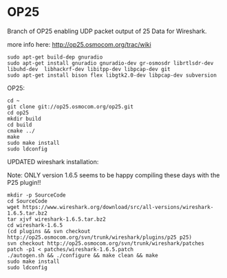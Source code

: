 # OP25
Branch of OP25 enabling UDP packet output of 25 Data for Wireshark. 

more info here: http://op25.osmocom.org/trac/wiki

	sudo apt-get build-dep gnuradio
	sudo apt-get install gnuradio gnuradio-dev gr-osmosdr librtlsdr-dev libuhd-dev  libhackrf-dev libitpp-dev libpcap-dev git
	sudo apt-get install bison flex libgtk2.0-dev libpcap-dev subversion

OP25:

	cd ~
	git clone git://op25.osmocom.org/op25.git
	cd op25
	mkdir build
	cd build
	cmake ../
	make
	sudo make install
	sudo ldconfig

UPDATED wireshark installation: 

Note: ONLY version 1.6.5 seems to be happy compiling these days with the P25 plugin!!

	mkdir -p SourceCode
	cd SourceCode
	wget https://www.wireshark.org/download/src/all-versions/wireshark-1.6.5.tar.bz2
	tar xjvf wireshark-1.6.5.tar.bz2
	cd wireshark-1.6.5
	(cd plugins && svn checkout http://op25.osmocom.org/svn/trunk/wireshark/plugins/p25 p25)
	svn checkout http://op25.osmocom.org/svn/trunk/wireshark/patches
	patch -p1 < patches/wireshark-1.6.5.patch
	./autogen.sh && ./configure && make clean && make
	sudo make install
	sudo ldconfig
